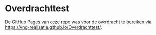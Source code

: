 # Overdrachttest
De GitHub Pages van deze repo was voor de overdracht te bereiken via https://vng-realisatie.github.io/Overdrachttest/.
